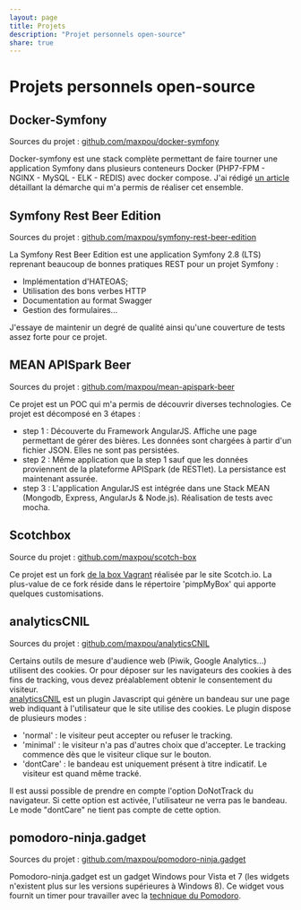 ```yaml
---
layout: page
title: Projets
description: "Projet personnels open-source"
share: true
---
```


# Projets personnels open-source

## Docker-Symfony

Sources du projet : [github.com/maxpou/docker-symfony](https://github.com/maxpou/docker-symfony)

Docker-symfony est une stack complète permettant de faire tourner une application Symfony dans plusieurs conteneurs Docker (PHP7-FPM - NGINX - MySQL - ELK - REDIS) avec docker compose. J'ai rédigé [un article](http://www.maxpou.fr/docker-pour-symfony/) détaillant la démarche qui m'a permis de réaliser cet ensemble.

## Symfony Rest Beer Edition

Sources du projet : [github.com/maxpou/symfony-rest-beer-edition](https://github.com/maxpou/symfony-rest-beer-edition)

La Symfony Rest Beer Edition est une application Symfony 2.8 (LTS) reprenant beaucoup de bonnes pratiques REST pour un projet Symfony :

* Implémentation d'HATEOAS;
* Utilisation des bons verbes HTTP
* Documentation au format Swagger
* Gestion des formulaires...

J'essaye de maintenir un degré de qualité ainsi qu'une couverture de tests assez forte pour ce projet.

## MEAN APISpark Beer

Sources du projet : [github.com/maxpou/mean-apispark-beer](https://github.com/maxpou/mean-apispark-beer)

Ce projet est un POC qui m'a permis de découvrir diverses technologies. Ce projet est décomposé en 3 étapes :

* step 1 : Découverte du Framework AngularJS. Affiche une page permettant de gérer des bières. Les données sont chargées à partir d'un fichier JSON. Elles ne sont pas persistées.
* step 2 : Même application que la step 1 sauf que les données proviennent de la plateforme APISpark (de RESTlet). La persistance est maintenant assurée.
* step 3 : L'application AngularJS est intégrée dans une Stack MEAN (Mongodb, Express, AngularJs & Node.js). Réalisation de tests avec mocha.

## Scotchbox

Source du projet : [github.com/maxpou/scotch-box](https://github.com/maxpou/scotch-box)

Ce projet est un fork [de la box Vagrant](https://box.scotch.io/) réalisée par le site Scotch.io. La plus-value de ce fork réside dans le répertoire 'pimpMyBox' qui apporte quelques customisations.

## analyticsCNIL

Sources du projet : [github.com/maxpou/analyticsCNIL](https://github.com/maxpou/analyticsCNIL)

Certains outils de mesure d'audience web (Piwik, Google Analytics...) utilisent des cookies. Or pour déposer sur les navigateurs des cookies à des fins de tracking, vous devez préalablement obtenir le consentement du visiteur.  
[analyticsCNIL](https://github.com/maxpou/analyticsCNIL) est un plugin Javascript qui génère un bandeau sur une page web indiquant à l'utilisateur que le site utilise des cookies. Le plugin dispose de plusieurs modes :

* 'normal' : le visiteur peut accepter ou refuser le tracking.
* 'minimal' : le visiteur n'a pas d'autres choix que d'accepter. Le tracking commence dès que le visiteur clique sur le bouton.
* 'dontCare' : le bandeau est uniquement présent à titre indicatif. Le visiteur est quand même tracké.

Il est aussi possible de prendre en compte l'option DoNotTrack du navigateur. Si cette option est activée, l'utilisateur ne verra pas le bandeau. Le mode "dontCare" ne tient pas compte de cette option.

## pomodoro-ninja.gadget

Sources du projet : [github.com/maxpou/pomodoro-ninja.gadget](https://github.com/maxpou/pomodoro-ninja.gadget)

Pomodoro-ninja.gadget est un gadget Windows pour Vista et 7 (les widgets n'existent plus sur les versions supérieures à Windows 8). Ce widget vous fournit un timer pour travailler avec la [technique du Pomodoro](http://www.maxpou.fr/productivite-ninja/#la-technique-du-pomodoro).  
